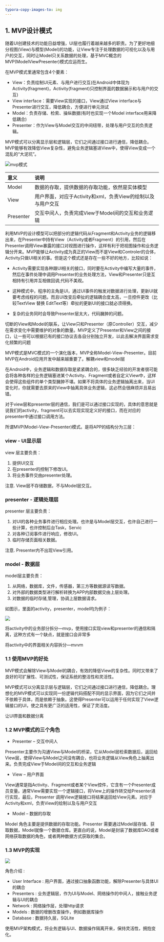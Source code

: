 ```yaml
---
typora-copy-images-to: img
---
```

## 1. MVP设计模式

随着UI创建技术的功能日益增强，UI层也履行着越来越多的职责。为了更好地细分视图(View)与模型(Model)的功能，让View专注于处理数据的可视化以及与用户的交互，同时让Model只关系数据的处理，基于MVC概念的MVP(ModelViewPresenter)模式应运而生。

在MVP模式里通常包含4个要素：

- View：负责绘制UI元素、与用户进行交互(在Android中体现为Activity(fragment)，Activity(fragment)只控制界面的数据展示和与用户的交互)
- View interface：需要View实现的接口，View通过View interface与Presenter进行交互，降低耦合，方便进行单元测试
- Model：负责存储、检索、操纵数据(有时也实现一个Model interface用来降低耦合)
- Presenter：作为View与Model交互的中间纽带，处理与用户交互的负责逻辑。

MVP模式可以分离显示层和逻辑层，它们之间通过接口进行通信，降低耦合。MVP能够有效降低View复杂性，避免业务逻辑塞进View中，使得View变成一个混乱的“大泥坑”。

![mvp模式](img/mvp.png)

| 意义        | 说明                                    |
| :-------- | :------------------------------------ |
| Model     | 数据的存取，提供数据的存取功能，依然是实体模型               |
| View      | 用户界面，对应于Activity和xml，负责View的绘制以及与用户交互 |
| Presenter | 交互中间人，负责完成View于Model间的交互和业务逻辑         |

利用MVP的设计模型可以把部分的逻辑代码从Fragment和Activity业务的逻辑移出来，在Presenter中持有View（Activity或者Fragment）的引用，然后在Presenter调用View暴露的接口对视图进行操作，这样有利于把视图操作和业务逻辑分开来。MVP能够让Activity成为真正的View而不是View和Controler的合体，Activity只做UI相关的事。但是这个模式还是存在一些不好的地方，比较如说：

- Activity需要实现各种跟UI相关的接口，同时要在Activity中编写大量的事件，然后在事件处理中调用Presenter的业务处理方法，View和Presenter只是互相持有引用并互相做回调,代码不美观。

- 这种模式中，程序的主角是UI，通过UI事件的触发对数据进行处理，更新UI就要考虑线程的问题。而且UI改变后牵扯的逻辑耦合度太高，一旦控件更改（比较TextView 替换 EditText等）牵扯的更新UI的接口就必须得换。

- 复杂的业务同时会导致Presenter层太大，代码臃肿的问题。

切断的View和Model的联系，让View只和Presenter（原Controller）交互，减少在需求变化中需要维护的对象的数量。MVP定义了Presenter和View之间的接口，让一些可以根据已有的接口协议去各自分别独立开发，以此去解决界面需求变化频繁的问题

MVP模式是MVC模式的一个演化版本，MVP全称Model-View-Presenter。目前MVP在Android应用开发中越来越重要了。解耦view和model层

在Android中，业务逻辑和数据存取是紧紧耦合的，很多缺乏经验的开发者很可能会将各种各样的业务逻辑塞进某个Activity、Fragment或者自定义View中，这样会使得这些组件的单个类型臃肿不堪。如果不将具体的业务逻辑抽离出来，当UI变化时，你就需要去原来的View中抽离具体业务逻辑，这必然会很麻烦并且易出错。

对于view层和presenter层的通信，我们是可以通过接口实现的，具体的意思就是说我们的activity，fragment可以去实现实现定义好的接口，而在对应的presenter中通过接口调用方法。

所谓MVP(Model-View-Presenter)模式。是将APP的结构分为三层：  

### view - UI显示层

view 层主要负责：

1. 提供UI交互
2. 在presenter的控制下修改UI。 
3. 将业务事件交由presenter处理。

注意. View层不存储数据，不与Model层交互。

### presenter - 逻辑处理层

presenter 层主要负责：

1. 对UI的各种业务事件进行相应处理。也许是与Model层交互，也许自己进行一些计算，也许控制后台Task，Servic
2. 对各种订阅事件进行响应，修改UI。
3. 临时存储页面相关数据。

注意. Presenter内不出现View引用。

### model - 数据层

model层主要负责：

1. 从网络，数据库，文件，传感器，第三方等数据源读写数据。  
2. 对外部的数据类型进行解析转换为APP内部数据交由上层处理。  
3. 对数据的临时存储,管理，协调上层数据请求。    

如图示，里面的activity，presenter，model均为例子：

![](img/MVP_Beam.png)

将activity中的业务部分拆分—mvp，使用接口实现view和presenter的通信和隔离，这种方式有一个缺点，就是接口会非常多

将activity中的界面相关内容拆分—mvvm

### 1.1 使用MVP的好处

MVP模式会解除View与Model的耦合，有效的降低View的复杂性。同时又带来了良好的可扩展性、可测试性，保证系统的整洁性和灵活性。

MVP模式可以分离显示层与逻辑层，它们之间通过接口进行通信，降低耦合。理想化的MVP模式可以实现同一份逻辑代码搭配不同的显示界面，因为它们之间并不依赖于具体，而是依赖于抽象。这使得Presenter可以运用于任何实现了View逻辑接口的UI，使之具有更广泛的适用性，保证了灵活度。

让UI界面和数据分离

### 1.2 MVP模式的三个角色

- Presenter – 交互中间人

Presenter主要作为沟通View与Model的桥梁，它从Model层检索数据后，返回给View层，使得View与Model之间没有耦合，也将业务逻辑从View角色上抽离出来。负责完成View于Model间的交互和业务逻辑

- View – 用户界面

View通常是指Activity、Fragment或者某个View控件，它含有一个Presenter成员变量。通常View需要实现一个逻辑接口，将View上的操作转交给Presenter进行实现，最后，Presenter 调用View逻辑接口将结果返回给View元素。对应于Activity和xml，负责View的绘制以及与用户交互

- Model – 数据的存取

Model 角色主要是提供数据的存取功能。Presenter 需要通过Model层存储、获取数据，Model就像一个数据仓库。更直白的说，Model是封装了数据库DAO或者网络获取数据的角色，或者两种数据方式获取的集合。

### 1.3 MVP的实现

![](img/architecture.png)

角色介绍 :

- User Interface : 用户界面，通过接口抽象函数功能，解除Presenter与具体UI的耦合
- Presenters : 业务逻辑层，作为UI与Model、网络操作的中间人，接触业务逻辑与UI的耦合
- Network : 网络操作层，处理http请求
- Models : 数据的增删改查操作，例如数据库操作
- Database : 数据持久层，SQLite

使用MVP架构模式，将业务逻辑与UI、数据操作隔离开来，保持灵活性，拥抱变化。